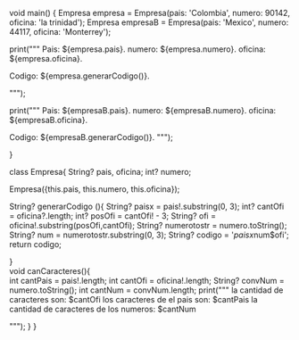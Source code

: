 void main() {
Empresa empresa = Empresa(pais: 'Colombia', numero: 90142, oficina: 'la trinidad');
Empresa empresaB = Empresa(pais: 'Mexico', numero: 44117, oficina: 'Monterrey');

print("""
Pais: ${empresa.pais}.
 numero: ${empresa.numero}.
oficina: ${empresa.oficina}.

Codigo: ${empresa.generarCodigo()}.

""");

print(""" 
Pais: ${empresaB.pais}.
 numero: ${empresaB.numero}.
oficina: ${empresaB.oficina}.

Codigo: ${empresaB.generarCodigo()}.
""");

 
}

class Empresa{
String? pais, oficina;
int? numero;
  
Empresa({this.pais, this.numero, this.oficina});
 

String? generarCodigo (){
  String? paisx = pais!.substring(0, 3);
   int? cantOfi = oficina?.length;
  int? posOfi = cantOfi! - 3;
  String? ofi = oficina!.substring(posOfi,cantOfi);
  String? numerotostr = numero.toString();
  String? num = numerotostr.substring(0, 3);
  String? codigo = '$paisx$num$ofi';
  return codigo;
    

}      
void canCaracteres(){   
 int cantPais = pais!.length; 
 int cantOfi = oficina!.length;
String? convNum = numero.toString();
int cantNum = convNum.length;
print("""
la cantidad de caracteres son: $cantOfi
los caracteres de el pais son: $cantPais
la cantidad de caracteres de los numeros: $cantNum

""");
}
}
